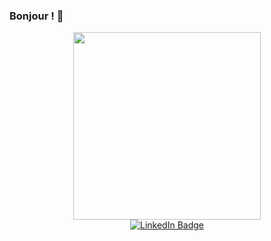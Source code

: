 ### Bonjour ! 👋

<div id="header" align="center">
  <img src="https://media.giphy.com/media/jdPMeyv9rn0hZHh8n9/giphy.gif" width="300"/>
</div>

<div id="badge" align="center">
 <a href=("https://www.linkedin.com/in/fabrice-pivert-/") {target="_blank"} ><img  src="https://img.shields.io/badge/LinkedIn-blue?logo=linkedin&logoColor=white&style=for-the-badge" alt="LinkedIn Badge"/></a>
</div>


